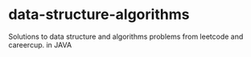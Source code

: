 # data-structure-algorithms
Solutions to data structure and algorithms problems from leetcode and careercup.
in JAVA 
